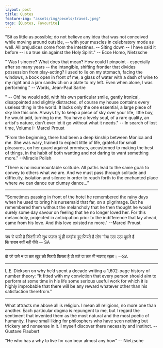 ```yaml
---
layout: post
title: Quotes
feature-img: "assets/img/pexels/travel.jpeg"
tags: [Quotes, Favourite]
---
```


"Sit as little as possible; do not believe any idea that was not conceived while moving around outside, -- with your muscles in celebratory mode as well. All prejudices come from the intestines. -- Siting down -- I have said it before -- is a true sin against the Holy Spirit." 
-- Ecce Homo, Nietzsche

" Was I sincere? What does that mean? How could I pinpoint - especially after so many years -- the intangible, shifting frontier that divides possession from play-acting? I used to lie on my stomach, facing the windows, a book open in front of me, a glass of water with a dash of wine to my right and  a jam sandwich on a plate to my left. Even when alone, I was performing."
-- Words, Jean-Paul Sartre

" -- Oh! he would add, with his own particular smile, gently ironical, disappointed and slightly distracted, of course my house contains every useless thing in the world. It lacks only the one essential, a large piece of sky like this one. Always try to keep a piece of sky over your life, little boy, he would add, turning to me. You have a lovely soul, of a rare quality, an artist's nature, don't ever let it go without what it needs."
-- In search of lost time, Volume I- Marcel Proust


"From the beginning, there had been a deep kinship between Monica and me. She was wary, trained to expect little of life, grateful for small pleasures, on her guard against promises, accustomed to making the best of things, in the habit of both wanting and not daring to want something more."
--Miracle Polish

“There is no insurmountable solitude. All paths lead to the same goal: to convey to others what we are. And we must pass through solitude and difficulty, isolation and silence in order to reach forth to the enchanted place where we can dance our clumsy dance…”

---
"Sometimes passing in front of the hotel he remembered the rainy days when he used to bring his nursemaid that far, on a pilgrimage. But he remembered them without the melancholy that he then thought he would surely some day savour on feeling that he no longer loved her. For this melancholy, projected in anticipation prior to the indifference that lay ahead, came from his love. And this love existed no more."
--Marcel Proust

---
जब से पायी है ज़िंदगी की सुध
 फक़त यूं ही मदहोश हुए फिरते हैं 
लोग गोया उठा उठा पूछते हैं  
कि शराब क्यों नही पीते
-- SA

---
वो जो उसे न पा कर खुद को मिटाये फिरता है 
वो उसे पा कर भी नाशाद रहता।
--SA

---

L.E. Dickson on why he’d spent a decade writing a 1,602-page history of number theory: “It fitted with my conviction that every person should aim to perform at some time in his life some serious useful work for which it is highly improbable that there will be any reward whatever other than his satisfaction therefrom.”

---

What attracts me above all is religion. I mean all religions, no more one than another. Each particular dogma is repungent to me, but I regard the sentiment that invented them as the most natural and the most poetic of humanity. I have small liking for philosphers who have seen nothing but trickery and nonsense in it. I myself discover there necessity and instinct.
-- Gustave Flaubert


"He who has a why to live for can bear almost any how"
-- Nietzsche
